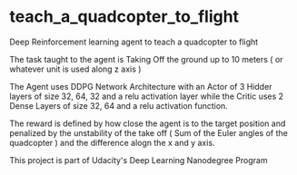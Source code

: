 # teach_a_quadcopter_to_flight
Deep Reinforcement learning agent to teach a quadcopter to flight


The task taught to the agent is Taking Off the ground up to 10 meters ( or whatever unit is used along z axis )

The Agent uses DDPG Network Architecture with an Actor of 3 Hidder layers of size 32, 64, 32 and a relu activation layer while the Critic 
uses 2 Dense Layers of size 32, 64 and a relu activation function.

The reward is defined by how close the agent is to the target position and penalized by the unstability of the take off ( Sum of the 
Euler angles of the quadcopter ) and the difference alogn the x and y axis.

This project is part of Udacity's Deep Learning Nanodegree Program
